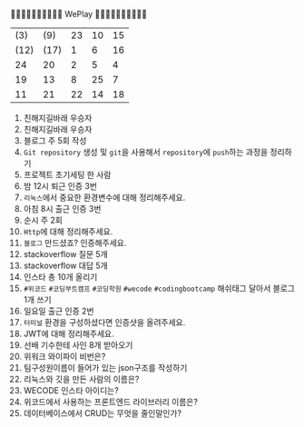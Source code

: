 👏🏻👏🏻👏🏻👏🏻👏🏻 WePlay 👏🏻👏🏻👏🏻👏🏻👏🏻

<table>
<tbody>
<tr>
    <td>(3)</td>
    <td>(9)</td>
    <td>23</td>
    <td>10</td>
    <td>15</td>
</tr>
<tr>
    <td>(12)</td>
    <td>(17)</td>
    <td>1</td>
    <td>6</td>
    <td>16</td>
</tr>
<tr>
    <td>24</td>
    <td>20</td>
    <td>2</td>
    <td>5</td>
    <td>4</td>
</tr>
<tr>
    <td>19</td>
    <td>13</td>
    <td>8</td>
    <td>25</td>
    <td>7</td>
</tr>
<tr>
    <td>11</td>
    <td>21</td>
    <td>22</td>
    <td>14</td>
    <td>18</td>
</tr>
</tbody>
</table>

1. 친해지길바래 우승자
2. 친해지길바래 우승자
3. 블로그 주 5회 작성
4. `Git repository` 생성 및 `git`을 사용해서 `repository`에 `push`하는 과정을 정리하기
5. 프로젝트 초기세팅 한 사람
6. 밤 12시 퇴근 인증 3번
7. `리눅스`에서 중요한 환경변수에 대해 정리해주세요.
8. 아침 8시 출근 인증 3번
9. 순시 주 2회
10. `Http`에 대해 정리해주세요.
11. `블로그` 만드셨죠? 인증해주세요.
12. stackoverflow 질문 5개
13. stackoverflow 대답 5개
14. 인스타 총 10개 올리기
15. `#위코드` `#코딩부트캠프` `#코딩학원` `#wecode` `#codingbootcamp` 해쉬태그 달아서 블로그 1개 쓰기
16. 일요일 출근 인증 2번
17. `터미널` 환경을 구성하셨다면 인증샷을 올려주세요.
18. JWT에 대해 정리해주세요.
19. 선배 기수한테 사인 8개 받아오기
20. 위워크 와이파이 비번은?
21. 팀구성원이름이 들어가 있는 json구조를 작성하기
22. 리눅스와 깃을 만든 사람의 이름은?
23. WECODE 인스타 아이디는?
24. 위코드에서 사용하는 프론트엔드 라이브러리 이름은?
25. 데이터베이스에서 CRUD는 무엇을 줄인말인가?
